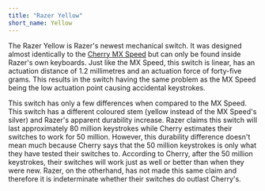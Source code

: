 ```yaml
---
title: "Razer Yellow"
short_name: Yellow
---
```


The Razer Yellow is Razer's newest mechanical switch. It was designed almost identically to the [Cherry MX Speed](/switches/cherry-speed) but can only be found inside Razer's own keyboards. Just like the MX Speed, this switch is linear, has an actuation distance of 1.2 millimetres and an actuation force of forty-five grams. This results in the switch having the same problem as the MX Speed being the low actuation point causing accidental keystrokes. 

This switch has only a few differences when compared to the MX Speed. This switch has a different coloured stem (yellow instead of the MX Speed's silver) and Razer's apparent durability increase. Razer claims this switch will last approximately 80 million keystrokes while Cherry estimates their switches to work for 50 million. However, this durability difference doesn't mean much because Cherry says that the 50 million keystrokes is only what they have tested their switches to. According to Cherry, after the 50 million keystrokes, their switches will work just as well or better than when they were new. Razer, on the otherhand, has not made this same claim and therefore it is indeterminate whether their switches do outlast Cherry's.
